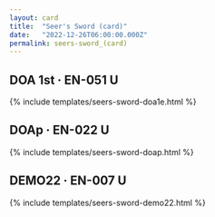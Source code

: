 ```yaml
---
layout: card
title:  "Seer's Sword (card)"
date:   "2022-12-26T06:00:00.000Z"
permalink: seers-sword_(card)
---
```


## DOA 1st &middot; EN-051 U

{% include templates/seers-sword-doa1e.html %}


## DOAp &middot; EN-022 U

{% include templates/seers-sword-doap.html %}


## DEMO22 &middot; EN-007 U

{% include templates/seers-sword-demo22.html %}
